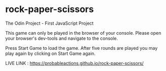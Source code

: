# rock-paper-scissors
The Odin Project - First JavaScript Project

This game can only be played in the browser of your console. Please open your browser's dev-tools and navigate to the console.

Press Start Game to load the game. After five rounds are played you may play again by clicking on Start Game again. 

LIVE LINK : https://probableactions.github.io/rock-paper-scissors/
